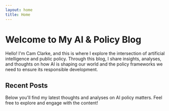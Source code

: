```yaml
---
layout: home
title: Home
---
```


# Welcome to My AI & Policy Blog

Hello! I'm Cam Clarke, and this is where I explore the intersection of artificial intelligence and public policy. Through this blog, I share insights, analyses, and thoughts on how AI is shaping our world and the policy frameworks we need to ensure its responsible development.

## Recent Posts

Below you'll find my latest thoughts and analyses on AI policy matters. Feel free to explore and engage with the content! 